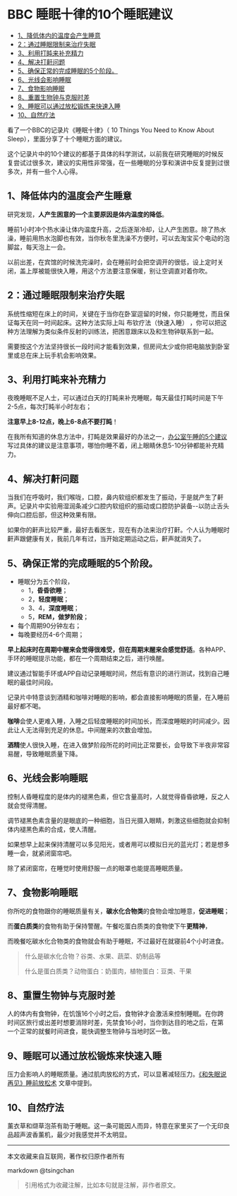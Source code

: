 BBC 睡眠十律的10个睡眠建议
================


- [1、降低体内的温度会产生睡意](#1降低体内的温度会产生睡意)
- [2：通过睡眠限制来治疗失眠](#2通过睡眠限制来治疗失眠)
- [3、利用打盹来补充精力](#3利用打盹来补充精力)
- [4、解决打鼾问题](#4解决打鼾问题)
- [5、确保正常的完成睡眠的5个阶段。](#5确保正常的完成睡眠的5个阶段)
- [6、光线会影响睡眠](#6光线会影响睡眠)
- [7、食物影响睡眠](#7食物影响睡眠)
- [8、重置生物钟与克服时差](#8重置生物钟与克服时差)
- [9、睡眠可以通过放松锻炼来快速入睡](#9睡眠可以通过放松锻炼来快速入睡)
- [10、自然疗法](#10自然疗法)



看了一个BBC的记录片《睡眠十律》（ 10 Things You Need to Know About Sleep），里面分享了十个睡眠方面的建议。

这个记录片中的10个建议的都基于具体的科学测试，以前我在研究睡眠的时候反复尝试过很多次，建议的实用性非常强，在一些睡眠的分享和演讲中反复提到过很多次，并有一些个人心得。



## 1、降低体内的温度会产生睡意

研究发现，**人产生困意的一个主要原因是体内温度的降低**。

睡前1小时冲个热水澡让体内温度升高，之后逐渐冷却，让人产生困意。除了热水澡，睡前用热水泡脚也有效，当你秋冬里洗澡不方便时，可以去淘宝买个电动的泡脚盆，每天泡上一会。

以前出差，在宾馆的时候洗完澡时，会在睡前时会把空调开的很低，设上定时关闭，盖上厚被能很快入睡，用这个方法要注意保暖，别让空调直对着你吹。

## 2：通过睡眠限制来治疗失眠

系统性缩短在床上的时间，关键在于当你在卧室逗留的时候，你只能睡觉，而且保证每天在同一时间起床。这种方法实际上叫 布钦疗法（快速入睡） ，你可以把这种方法理解为类似条件反射的训练法，把困意跟床以及和生物钟联系到一起。

需要按这个方法坚持很长一段时间才能看到效果，但房间太少或你把电脑放到卧室里或总在床上玩手机会影响效果。

## 3、利用打盹来补充精力

夜晚睡眠不足人士，可以通过白天的打盹来补充睡眠，每天最佳打盹时间是下午2-5点，每次打盹半小时左右；

**注意早上8-12点，晚上6-8点不要打盹**！

在我所有知道的休息方法中，打盹是效果最好的办法之一，[办公室午睡的5个建议](http://mp.weixin.qq.com/mp/appmsg/show?__biz=MjM5NjA3OTM0MA==&appmsgid=10000419&itemidx=1&sign=1499f2e59d21467174a45ae88a1bf86d#wechat_redirect) 写过具体的建议是注意事项，哪怕你睡不着，闭上眼睛休息5-10分钟都能补充精力。

   
## 4、解决打鼾问题

当我们在呼吸时，我们喉咙，口腔，鼻内软组织都发生了振动，于是就产生了鼾声。记录片中实验用湿润条减少口腔内软组织的振动或口腔防护装备--以防止舌头伸向口腔后部，但这种效果有限。

如果你的鼾声比较严重，最好去看医生，现在有办法来治疗打鼾。个人认为睡眠时鼾声跟健康有关，我前几年有过，当开始定期运动之后，鼾声就消失了。

## 5、确保正常的完成睡眠的5个阶段。

- 睡眠分为五个阶段，
    - 1，**昏昏欲睡**；
    - 2，**轻度睡眠**；
    - 3、4，**深度睡眠**；
    - 5，**REM，做梦阶段**；
- 每个周期90分钟左右；
- 每晚要经历4-6个周期；

**早上起床时在周期中醒来会觉得很难受，但在周期末醒来会感觉舒适**。各种APP、手环的睡眠提示功能，都在一个周期结束之后，进行唤醒。

建议通过智能手环或APP自动记录睡眠时间，然后有意识的进行测试，找到自己睡眠的最佳时间段。

记录片中特意谈到酒精和咖啡对睡眠的影响，都会直接影响睡眠的质量，在入睡前最好都不喝。

**咖啡**会使人更难入睡，入睡之后轻度睡眠的时间加长，而深度睡眠的时间减少。因此让人无法得到充足的休息。中间醒来的次数会增加。

**酒精**使人很快入睡，在进入做梦阶段所花的时间比正常要长，会导致下半夜非常容易醒，导致睡眠质量下降。



## 6、光线会影响睡眠

控制人昏睡程度的是体内的褪黑色素，但它含量高时，人就觉得昏昏欲睡，反之人就会觉得清醒。

调节褪黑色素含量的是眼底的一种细胞，当日光摄入眼睛，刺激这些细胞就会抑制体内褪黑色素的合成，使人清醒。

如果想早上起来保持清醒可以多见阳光，或者用可以模拟日光的蓝光灯；若是想多睡一会，就紧闭窗帘吧。

除了紧闭窗帘，在睡觉时使用舒服一点的眼罩也能提高睡眠质量。

## 7、食物影响睡眠

你所吃的食物跟你的睡眠质量有关，**碳水化合物类**的食物会增加睡意，**促进睡眠**；

而**蛋白质类**的食物有助于保持警醒。午餐吃蛋白质类的食物使下午**更精神**，

而晚餐吃碳水化合物类的食物就会有助于睡眠，不过最好在就寝前4个小时进食。

> 什么是碳水化合物？谷类、水果、蔬菜、奶制品等
>
>什么是蛋白质类？动物蛋白：奶蛋肉，植物蛋白：豆类、干果

## 8、重置生物钟与克服时差

人的体内有食物钟，在饥饿16个小时之后，食物钟才会激活来控制睡眠。在你跨时间区旅行或出差时想要消除时差，先禁食16小时，当你到达目的地之后，在第一个正常的就餐时间进食，能快调整生物钟与当地时区一致。

## 9、睡眠可以通过放松锻炼来快速入睡

压力会影响人的睡眠质量。通过肌肉放松的方式，可以显著减轻压力。[《和失眠说再见》睡前放松术](http://mp.weixin.qq.com/s?__biz=MjM5NjA3OTM0MA==&mid=200271241&idx=1&sn=693910107ed42d87285fc112730f06c4&scene=21#wechat_redirect) 文章中提到。

## 10、自然疗法

薰衣草和缬草泡茶有助于睡眠。这一条可能因人而异，特意在家里买了一个无印良品超声波香薰机，最少对我感觉并不太明显。


----
本文收藏来自互联网，著作权归原作者所有

markdown @tsingchan 

> 引用格式为收藏注解，比如本句就是注解，非作者原文。
